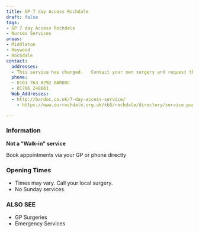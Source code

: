 ```yaml
---
title: GP 7 day Access Rochdale
draft: false
tags:
- GP 7 day Access Rochdale
- Nurses Services
areas:
- Middleton
- Heywood
- Rochdale
contact:
  addresses:
  - This service has changed.   Contact your own surgery and request this service.
  phone:
  - 0161 763 8292 BARDOC
  - 01706 248661
  Web_Addresses:
  - http://bardoc.co.uk/7-day-access-service/
    - https://www.ourrochdale.org.uk/kb5/rochdale/directory/service.page?id=zEHJYgZHh8Q

---
```


### Information
**Not a "Walk-in" service**  

Book appointments via your GP or phone directly

### Opening Times
- Times may vary. Call your local surgery.
- No Sunday services.

### ALSO SEE
- GP Surgeries
- Emergency Services
